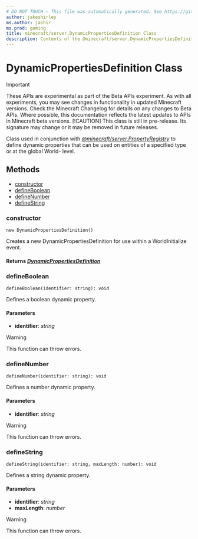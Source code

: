```yaml
---
# DO NOT TOUCH — This file was automatically generated. See https://github.com/mojang/minecraftapidocsgenerator to modify descriptions, examples, etc.
author: jakeshirley
ms.author: jashir
ms.prod: gaming
title: minecraft/server.DynamicPropertiesDefinition Class
description: Contents of the @minecraft/server.DynamicPropertiesDefinition class.
---
```

# DynamicPropertiesDefinition Class
>[!IMPORTANT]
>These APIs are experimental as part of the Beta APIs experiment. As with all experiments, you may see changes in functionality in updated Minecraft versions. Check the Minecraft Changelog for details on any changes to Beta APIs. Where possible, this documentation reflects the latest updates to APIs in Minecraft beta versions.
> [!CAUTION]
> This class is still in pre-release.  Its signature may change or it may be removed in future releases.

Class used in conjunction with [*@minecraft/server.PropertyRegistry*](../../minecraft/server/PropertyRegistry.md) to define dynamic properties that can be used on entities of a specified type or at the global World- level.

## Methods
- [constructor](#constructor)
- [defineBoolean](#defineboolean)
- [defineNumber](#definenumber)
- [defineString](#definestring)

### **constructor**
`
new DynamicPropertiesDefinition()
`

Creates a new DynamicPropertiesDefinition for use within a WorldInitialize event.

#### **Returns** [*DynamicPropertiesDefinition*](DynamicPropertiesDefinition.md)

### **defineBoolean**
`
defineBoolean(identifier: string): void
`

Defines a boolean dynamic property.

#### **Parameters**
- **identifier**: *string*

> [!WARNING]
> This function can throw errors.

### **defineNumber**
`
defineNumber(identifier: string): void
`

Defines a number dynamic property.

#### **Parameters**
- **identifier**: *string*

> [!WARNING]
> This function can throw errors.

### **defineString**
`
defineString(identifier: string, maxLength: number): void
`

Defines a string dynamic property.

#### **Parameters**
- **identifier**: *string*
- **maxLength**: *number*

> [!WARNING]
> This function can throw errors.
